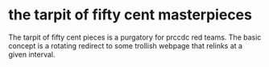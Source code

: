 # the tarpit of fifty cent masterpieces

The tarpit of fifty cent pieces is a purgatory for prccdc red teams.
The basic concept is a rotating redirect to some trollish webpage that relinks at a given interval.  
